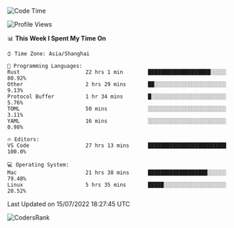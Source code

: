 <!--START_SECTION:waka-->
![Code Time](http://img.shields.io/badge/Code%20Time-1%2C506%20hrs%204%20mins-blue)

![Profile Views](http://img.shields.io/badge/Profile%20Views-18-blue)

📊 **This Week I Spent My Time On** 

```text
⌚︎ Time Zone: Asia/Shanghai

💬 Programming Languages: 
Rust                     22 hrs 1 min        ████████████████████░░░░░   80.92% 
Other                    2 hrs 29 mins       ██░░░░░░░░░░░░░░░░░░░░░░░   9.13% 
Protocol Buffer          1 hr 34 mins        █░░░░░░░░░░░░░░░░░░░░░░░░   5.76% 
TOML                     50 mins             ░░░░░░░░░░░░░░░░░░░░░░░░░   3.11% 
YAML                     16 mins             ░░░░░░░░░░░░░░░░░░░░░░░░░   0.98%

🔥 Editors: 
VS Code                  27 hrs 13 mins      █████████████████████████   100.0%

💻 Operating System: 
Mac                      21 hrs 38 mins      ███████████████████░░░░░░   79.48% 
Linux                    5 hrs 35 mins       █████░░░░░░░░░░░░░░░░░░░░   20.52%

```


 Last Updated on 15/07/2022 18:27:45 UTC
<!--END_SECTION:waka-->

![CodersRank](https://cr-skills-chart-widget.azurewebsites.net/api/api?username=BugenZhao&padding=16&tooltip=true&branding=false&sort-by-score=true&skills=Rust%2C%20Swift%2C%20C%2C%20TypeScript%2C%20Java%2C%20Go%2C%20Dart%2C%20C%2B%2B%2C%20Python%2C%20Assembly%2C%20Shell%2C%20Kotlin)
